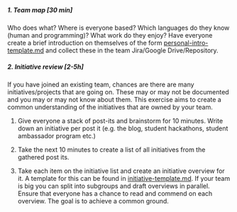 ##### 1. Team map [30 min]

Who does what? Where is everyone based? Which languages do they know (human and programming)? What work do they enjoy? Have everyone create a brief introduction on themselves of the form [personal-intro-template.md](personal-intro-template.md) and collect these in the team Jira/Google Drive/Repository.

##### 2. Initiative review [2-5h]

If you have joined an existing team, chances are there are many initiatives/projects that are going on. These may or may not be documented and you may or may not know about them. This exercise aims to create a common understanding of the initiatives that are owned by your team.

1. Give everyone a stack of post-its and brainstorm for 10 minutes. Write down an initiative per post it (e.g. the blog, student hackathons, student ambassador program etc.)

2. Take the next 10 minutes to create a list of all initiatives from the gathered post its.

3. Take each item on the initiative list and create an initiative overview for it. A template for this can be found in [initiative-template.md](initiative-template.md). If your team is big you can split into subgroups and draft overviews in parallel. Ensure that everyone has a chance to read and commend on each overview. The goal is to achieve a common ground.
